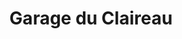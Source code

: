 ---
title: "Garage du Claireau"
url: /saint-remy-les-chevreuse/garage-du-claireau/
shop: Autowerkstatt
---